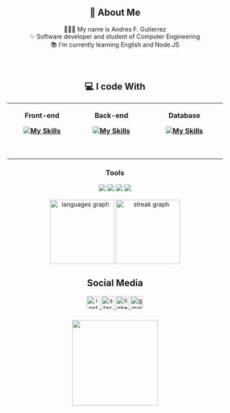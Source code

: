 <h2 align="center">👤 About Me</h2>

<p align="center">👨🏽‍💻 My name is Andres F. Gutierrez<br>✨ Software developer and student of Computer Engineering<br>📚 I'm currently learning English and Node.JS</p>

###
<br/>  


<h2 align="center" >💻 I code With</h2>

<table align="center"><tr><td valign="top" width="400" height="130">
<p align="center" ><b>Front-end<b/></p> 
<div align="center">
 
  [![My Skills](https://skillicons.dev/icons?i=react,html,css)](https://skillicons.dev)
     
</div>


</td><td valign="top" width="400" height="130">
<p align="center" ><b>Back-end<b/></p> 
<div align="center">
 
[![My Skills](https://skillicons.dev/icons?i=js,ts,cs)](https://skillicons.dev)

</div>


</td><td valign="top" width="400" height="130">
 <p align="center" ><b>Database<b/></p> 
<div align="center">
 
[![My Skills](https://skillicons.dev/icons?i=mysql,mongo,aws)](https://skillicons.dev)

</div>

</table>


<h3 align="center" >Tools</h3>
<div align="center">

<img src="https://img.shields.io/badge/git-%2312100E.svg?&style=for-the-badge&logo=git&logoColor=white&color=black" />
<img src="https://img.shields.io/badge/github-%2312100E.svg?&style=for-the-badge&logo=github&logoColor=white&color=black" />
<img src="https://img.shields.io/badge/adobe-%2312100E.svg?&style=for-the-badge&logo=adobe&logoColor=white&color=black" />
<img src="https://img.shields.io/badge/notion-%2312100E.svg?&style=for-the-badge&logo=notion&logoColor=white&color=black" />

<br>
<br>

<div align = center>
 <img src="https://github-readme-stats.vercel.app/api/top-langs?username=FELIPEGTZ23&locale=en&hide_title=false&layout=compact&card_width=320&langs_count=5&theme=tokyonight&hide_border=false&order=2" height="150" alt="languages graph"  />
  <img src="https://streak-stats.demolab.com?user=FELIPEGTZ23&locale=en&mode=daily&theme=tokyonight&hide_border=false&border_radius=5&order=3" height="150" alt="streak graph"  />
</div>


<h2 align="center">Social Media</h2>
<div align="center">
  <a href="https://www.instagram.com/felipegtz23/" target="_blank">
    <img src="https://img.shields.io/static/v1?message=Instagram&logo=instagram&label=&color=E4405F&logoColor=white&labelColor=&style=for-the-badge" height="30" alt="instagram logo"  />
  </a>
  <a href="https://stackoverflow.com/users/22186538/andres-f-gutierrez" target="_blank">
    <img src="https://img.shields.io/static/v1?message=Stackoverflow&logo=stackoverflow&label=&color=FE7A16&logoColor=white&labelColor=&style=for-the-badge" height="30" alt="stackoverflow logo"  />
  </a>
  <a href="https://www.linkedin.com/in/andres-gutierrez-103438290/" target="_blank">
    <img src="https://img.shields.io/static/v1?message=LinkedIn&logo=linkedin&label=&color=0077B5&logoColor=white&labelColor=&style=for-the-badge" height="30" alt="linkedin logo"  />
  </a>
  <a href="http://maito:andresgutierrezdeveloper@gmail.com" target="_blank">
    <img src="https://img.shields.io/static/v1?message=Gmail&logo=gmail&label=&color=D14836&logoColor=white&labelColor=&style=for-the-badge" height="30" alt="gmail logo"  />
  </a>
</div>

###

<div align="center">
  <img height="200" src="https://i.giphy.com/media/v1.Y2lkPTc5MGI3NjExYjJjODAzbGpoZWVpcXZzamowOHAxbTI0cmxpNG90ejF4anRsaW0xYiZlcD15MV9pbnRlcm5hbF9naWZfYnlfaWQmY3Q9Zw/11KzOet1ElBDz2/giphy.gif"  />
</div>


